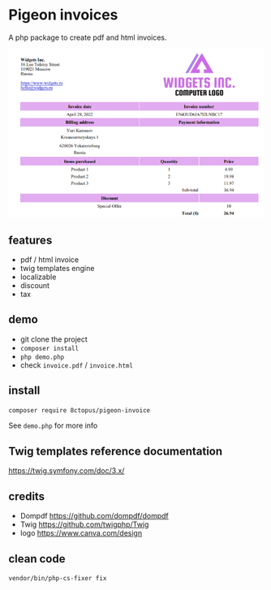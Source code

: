 # Pigeon invoices

A php package to create pdf and html invoices.

![invoice demo screenshot](screenshot.png)

## features

- pdf / html invoice
- twig templates engine
- localizable
- discount
- tax

## demo

- git clone the project
- `composer install`
- `php demo.php`
- check `invoice.pdf` / `invoice.html`

## install

```sh
composer require 8ctopus/pigeon-invoice
```

See `demo.php` for more info

## Twig templates reference documentation

https://twig.symfony.com/doc/3.x/

## credits

- Dompdf https://github.com/dompdf/dompdf
- Twig https://github.com/twigphp/Twig
- logo https://www.canva.com/design

## clean code

```sh
vendor/bin/php-cs-fixer fix
```
